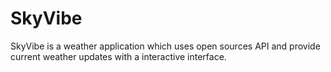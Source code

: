 # SkyVibe
SkyVibe is a weather application which uses open sources API and provide current weather updates with a interactive interface.
